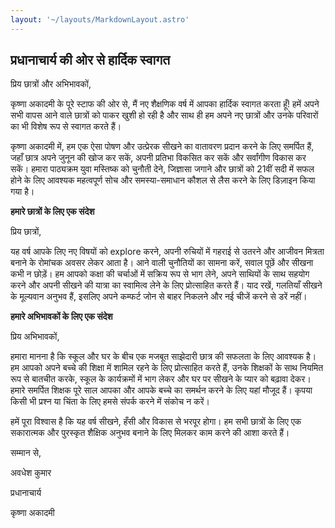 ```yaml
---
layout: '~/layouts/MarkdownLayout.astro'
---
```


## प्रधानाचार्य की ओर से हार्दिक स्वागत 

प्रिय छात्रों और अभिभावकों,

कृष्णा अकादमी के पूरे स्टाफ की ओर से, मैं नए शैक्षणिक वर्ष में आपका हार्दिक स्वागत करता हूँ! हमें अपने सभी वापस आने वाले छात्रों को पाकर खुशी हो रही है और साथ ही हम अपने नए छात्रों और उनके परिवारों का भी विशेष रूप से स्वागत करते हैं।

कृष्णा अकादमी में, हम एक ऐसा पोषण और उत्प्रेरक सीखने का वातावरण प्रदान करने के लिए समर्पित हैं, जहाँ छात्र अपने जुनून की खोज कर सकें, अपनी प्रतिभा विकसित कर सकें और सर्वांगीण विकास कर सकें। हमारा पाठ्यक्रम युवा मस्तिष्क को चुनौती देने, जिज्ञासा जगाने और छात्रों को 21वीं सदी में सफल होने के लिए आवश्यक महत्वपूर्ण सोच और समस्या-समाधान कौशल से लैस करने के लिए डिज़ाइन किया गया है।

**हमारे छात्रों के लिए एक संदेश**

प्रिय छात्रों,

यह वर्ष आपके लिए नए विषयों को explore करने, अपनी रुचियों में गहराई से उतरने और आजीवन मित्रता बनाने के रोमांचक अवसर लेकर आता है। आने वाली चुनौतियों का सामना करें, सवाल पूछें और सीखना कभी न छोड़ें। हम आपको कक्षा की चर्चाओं में सक्रिय रूप से भाग लेने, अपने साथियों के साथ सहयोग करने और अपनी सीखने की यात्रा का स्वामित्व लेने के लिए प्रोत्साहित करते हैं। याद रखें, गलतियाँ सीखने के मूल्यवान अनुभव हैं, इसलिए अपने कम्फर्ट जोन से बाहर निकलने और नई चीजें करने से डरें नहीं।

**हमारे अभिभावकों के लिए एक संदेश**

प्रिय अभिभावकों,

हमारा मानना है कि स्कूल और घर के बीच एक मजबूत साझेदारी छात्र की सफलता के लिए आवश्यक है। हम आपको अपने बच्चे की शिक्षा में शामिल रहने के लिए प्रोत्साहित करते हैं, उनके शिक्षकों के साथ नियमित रूप से बातचीत करके, स्कूल के कार्यक्रमों में भाग लेकर और घर पर सीखने के प्यार को बढ़ावा देकर। हमारे समर्पित शिक्षक पूरे साल आपका और आपके बच्चे का समर्थन करने के लिए यहां मौजूद हैं। कृपया किसी भी प्रश्न या चिंता के लिए हमसे संपर्क करने में संकोच न करें।

हमें पूरा विश्वास है कि यह वर्ष सीखने, हँसी और विकास से भरपूर होगा। हम सभी छात्रों के लिए एक सकारात्मक और पुरस्कृत शैक्षिक अनुभव बनाने के लिए मिलकर काम करने की आशा करते हैं।

सम्मान से,

अवधेश कुमार

प्रधानाचार्य

कृष्णा अकादमी 